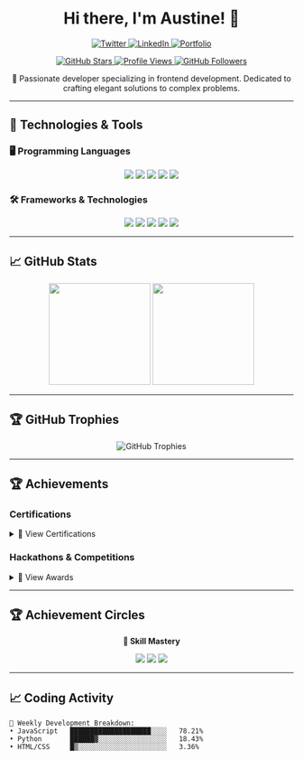 <h1 align="center">Hi there, I'm Austine! 👋</h1>

<p align="center">
  <a href="https://x.com/WattsTen" target="_blank">
    <img src="https://img.shields.io/badge/X-000000?style=for-the-badge&logo=twitter&logoColor=white" alt="Twitter" />
  </a>
  <a href="https://www.linkedin.com/in/austine-chisutia-070652332/" target="_blank">
    <img src="https://img.shields.io/badge/LinkedIn-0077B5?style=for-the-badge&logo=linkedin&logoColor=white" alt="LinkedIn" />
  </a>
  <a href="https://austinechisutia.github.io/myPortolio3/" target="_blank">
    <img src="https://img.shields.io/badge/Portfolio-FF5722?style=for-the-badge&logo=Firefox&logoColor=white" alt="Portfolio" />
  </a>
</p>

<p align="center">
  <a href="https://github.com/austinechisutia">
    <img src="https://img.shields.io/github/stars/austinechisutia?label=Profile%20Stars&style=social" alt="GitHub Stars" />
  </a>
  <a href="https://github.com/austinechisutia">
    <img src="https://komarev.com/ghpvc/?username=austinechisutia&label=Profile%20Views&color=0e75b6&style=flat" alt="Profile Views" />
  </a>
  <a href="https://github.com/austinechisutia">
    <img src="https://img.shields.io/github/followers/austinechisutia?label=Follow&style=social" alt="GitHub Followers" />
  </a>
</p>

<p align="center">🚀 Passionate developer specializing in frontend development. Dedicated to crafting elegant solutions to complex problems.</p>

---

## 🔧 Technologies & Tools

### 🖥️ Programming Languages
<p align="center">
  <img src="https://img.shields.io/badge/-JavaScript-F7DF1E?style=flat-square&logo=javascript&logoColor=black" />
  <img src="https://img.shields.io/badge/-HTML5-E34F26?style=flat-square&logo=html5&logoColor=white" />
  <img src="https://img.shields.io/badge/-CSS3-1572B6?style=flat-square&logo=css3&logoColor=white" />
  <img src="https://img.shields.io/badge/Sass-CC6699?style=for-the-badge&logo=sass&logoColor=white" />
  <img src="https://img.shields.io/badge/jQuery-0769AD?style=for-the-badge&logo=jquery&logoColor=white" />
</p>

### 🛠️ Frameworks & Technologies
<p align="center">
  <img src="https://img.shields.io/badge/-React-61DAFB?style=flat-square&logo=react&logoColor=black" />
  <img src="https://img.shields.io/badge/-Node.js-339933?style=flat-square&logo=node.js&logoColor=white" />
  <img src="https://img.shields.io/badge/-Git-F05032?style=flat-square&logo=git&logoColor=white" />
  <img src="https://img.shields.io/badge/Bootstrap-7952B3?style=for-the-badge&logo=bootstrap&logoColor=white" />
  <img src="https://img.shields.io/badge/GSAP-00C04B?style=for-the-badge&logo=greensock&logoColor=white" />
</p>

---

## 📈 GitHub Stats

<p align="center">
  <img height="180em" src="https://github-readme-stats.vercel.app/api?username=austinechisutia&show_icons=true&theme=radical&include_all_commits=true&count_private=true&hide=prs,issues&rank_icon=github&custom_title=Austine's%20GitHub%20Stats"/>
  <img height="180em" src="https://github-readme-stats.vercel.app/api/top-langs/?username=austinechisutia&layout=compact&langs_count=8&theme=radical&hide=procfile&card_width=300"/>
</p>

---

## 🏆 GitHub Trophies

<p align="center">
  <img src="https://github-profile-trophy.vercel.app/?username=austinechisutia&theme=radical&no-frame=true&row=3&column=3&rank=A,B,C" alt="GitHub Trophies"/>
</p>

---

## 🏆 Achievements

### Certifications
<details>
<summary>📜 View Certifications</summary>
  
- **Google IT Support Professional Certificate** (2023)  
- **FreeCodeCamp Front End Certification** (2022)  

</details>

### Hackathons & Competitions
<details>
<summary>🏅 View Awards</summary>
  
- **1st Place** - Local Hack Day (2023)  
- **Top 10** - National Coding Challenge (2022)  
- **Best UI Award** - University Hackathon (2021)  

</details>

---

## 🏆 Achievement Circles

<p align="center">
  <b>🔵 Skill Mastery</b>
</p>

<p align="center">
  <img src="https://img.shields.io/badge/Frontend-85%25-61DAFB?style=flat-square&logo=react&logoColor=white" />
  <img src="https://img.shields.io/badge/Backend-7%25-339933?style=flat-square&logo=node.js&logoColor=white" />
  <img src="https://img.shields.io/badge/Cloud-5%25-FF9900?style=flat-square&logo=aws&logoColor=white" />
</p>

---

## 📈 Coding Activity

<!--START_SECTION:waka-->
```text
🚀 Weekly Development Breakdown:
• JavaScript   ████████████████████░░░░   78.21%
• Python       ██████▓░░░░░░░░░░░░░░░░░   18.43%
• HTML/CSS     █▒░░░░░░░░░░░░░░░░░░░░░░   3.36%
